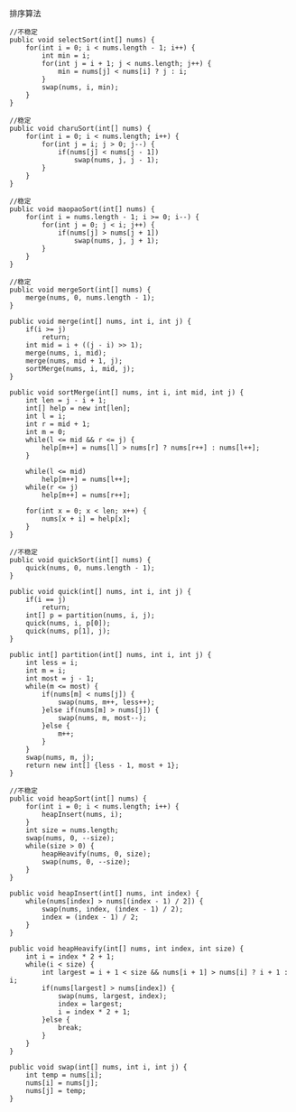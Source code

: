
排序算法

	//不稳定
	public void selectSort(int[] nums) {
		for(int i = 0; i < nums.length - 1; i++) {
			int min = i;
			for(int j = i + 1; j < nums.length; j++) {
				min = nums[j] < nums[i] ? j : i;
			}
			swap(nums, i, min);
		}
	}
	
	//稳定
	public void charuSort(int[] nums) {
		for(int i = 0; i < nums.length; i++) {
			for(int j = i; j > 0; j--) {
				if(nums[j] < nums[j - 1])
					swap(nums, j, j - 1);
			}
		}
	}
	
	//稳定
	public void maopaoSort(int[] nums) {
		for(int i = nums.length - 1; i >= 0; i--) {
			for(int j = 0; j < i; j++) {
				if(nums[j] > nums[j + 1])
					swap(nums, j, j + 1);
			}
		}
	}
	
	//稳定
	public void mergeSort(int[] nums) {
		merge(nums, 0, nums.length - 1);
	}
	
	public void merge(int[] nums, int i, int j) {
		if(i >= j)
			return;
		int mid = i + ((j - i) >> 1);
		merge(nums, i, mid);
		merge(nums, mid + 1, j);
		sortMerge(nums, i, mid, j);
	}
	
	public void sortMerge(int[] nums, int i, int mid, int j) {
		int len = j - i + 1;
		int[] help = new int[len];
		int l = i;
		int r = mid + 1;
		int m = 0;
		while(l <= mid && r <= j) {
			help[m++] = nums[l] > nums[r] ? nums[r++] : nums[l++];
		}
		
		while(l <= mid)
			help[m++] = nums[l++];
		while(r <= j)
			help[m++] = nums[r++];
		
		for(int x = 0; x < len; x++) {
			nums[x + i] = help[x];
		}
	}
	
	//不稳定
	public void quickSort(int[] nums) {
		quick(nums, 0, nums.length - 1);
	}
	
	public void quick(int[] nums, int i, int j) {
		if(i == j)
			return;
		int[] p = partition(nums, i, j);
		quick(nums, i, p[0]);
		quick(nums, p[1], j);
	}
	
	public int[] partition(int[] nums, int i, int j) {
		int less = i;
		int m = i;
		int most = j - 1;
		while(m <= most) {
			if(nums[m] < nums[j]) {
				swap(nums, m++, less++);
			}else if(nums[m] > nums[j]) {
				swap(nums, m, most--);
			}else {
				m++;
			}
		}
		swap(nums, m, j);
		return new int[] {less - 1, most + 1};
	}
	
	//不稳定
	public void heapSort(int[] nums) {
		for(int i = 0; i < nums.length; i++) {
			heapInsert(nums, i);
		}
		int size = nums.length;
		swap(nums, 0, --size);
		while(size > 0) {
			heapHeavify(nums, 0, size);
			swap(nums, 0, --size);
		}
	}
	
	public void heapInsert(int[] nums, int index) {
		while(nums[index] > nums[(index - 1) / 2]) {
			swap(nums, index, (index - 1) / 2);
			index = (index - 1) / 2;
		}
	}
	
	public void heapHeavify(int[] nums, int index, int size) {
		int i = index * 2 + 1;
		while(i < size) {
			int largest = i + 1 < size && nums[i + 1] > nums[i] ? i + 1 : i;
			if(nums[largest] > nums[index]) {
				swap(nums, largest, index);
				index = largest;
				i = index * 2 + 1;
			}else {
				break;
			}
		}
	}
	
	public void swap(int[] nums, int i, int j) {
		int temp = nums[i];
		nums[i] = nums[j];
		nums[j] = temp;
	}
